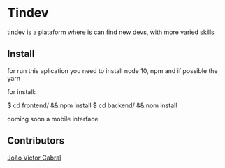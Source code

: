 # Tindev

tindev is a plataform where is can find new devs, with more varied skills

## Install

for run this aplication you need to install node 10, npm and if possible the yarn

for install:

$ cd frontend/ && npm install
$ cd backend/ && nom install

coming soon a mobile interface

## Contributors

<a href="https://github.com/cabraljv">João Victor Cabral</a>